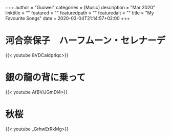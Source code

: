 +++
author = "Guowei"
categories = [Music]
description = "Mar 2020"
linktitle = ""
featured = ""
featuredpath = ""
featuredalt = ""
title = "My Favourite Songs"
date = 2020-03-04T21:14:57+02:00
+++

# 河合奈保子　ハーフムーン・セレナーデ

{{< youtube  8VDCaldp4qc>}}

# 銀の龍の背に乗って

{{< youtube  AfBViJGmDl4>}}

# 秋桜

{{< youtube  _GrhwErRkMg>}}

